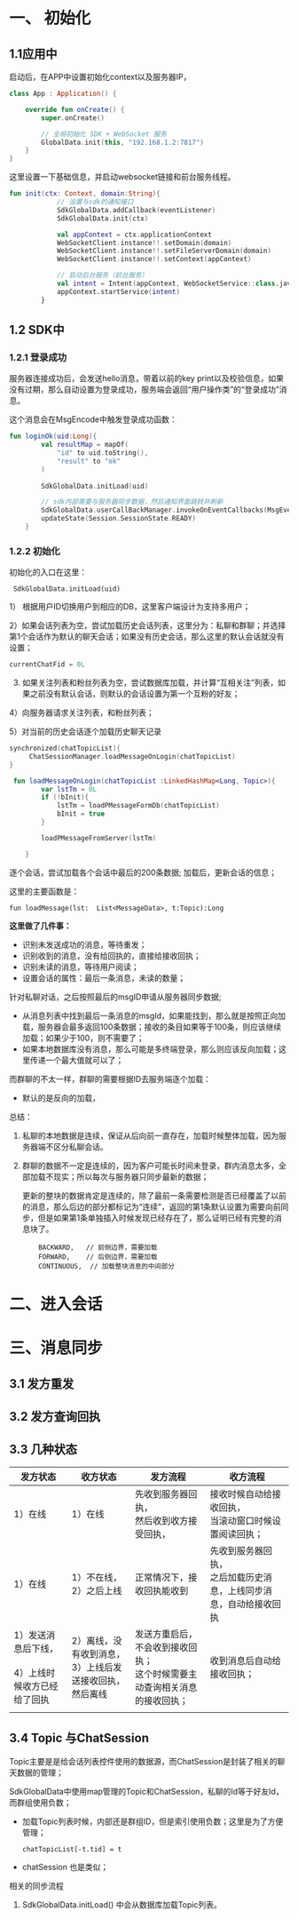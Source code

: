 # 一、 初始化

## 1.1应用中

启动后，在APP中设置初始化context以及服务器IP，

```kotlin
class App : Application() {

    override fun onCreate() {
        super.onCreate()

        // 全局初始化 SDK + WebSocket 服务
        GlobalData.init(this, "192.168.1.2:7817")
    }
}
```

这里设置一下基础信息，并启动websocket链接和前台服务线程。

```kotlin
fun init(ctx: Context, domain:String){
            // 设置与sdk的通知接口
            SdkGlobalData.addCallback(eventListener)
            SdkGlobalData.init(ctx)

            val appContext = ctx.applicationContext
            WebSocketClient.instance!!.setDomain(domain)
            WebSocketClient.instance!!.setFileServerDomain(domain)
            WebSocketClient.instance!!.setContext(appContext)

            // 启动后台服务（前台服务）
            val intent = Intent(appContext, WebSocketService::class.java)
            appContext.startService(intent)
        }
```

## 1.2 SDK中

### 1.2.1 登录成功

服务器连接成功后，会发送hello消息，带着以前的key print以及校验信息，如果没有过期，那么自动设置为登录成功，服务端会返回“用户操作类”的“登录成功”消息。

这个消息会在MsgEncode中触发登录成功函数：

```kotlin
fun loginOk(uid:Long){
        val resultMap = mapOf(
            "id" to uid.toString(),
            "result" to "ok"
        )
   
        SdkGlobalData.initLoad(uid)

        // sdk内部需要与服务器同步数据，然后通知界面跳转并刷新
        SdkGlobalData.userCallBackManager.invokeOnEventCallbacks(MsgEventType.LOGIN_OK, 0,0L, 0L, resultMap)
        updateState(Session.SessionState.READY)
    }
```



### 1.2.2 初始化

 初始化的入口在这里：

```
 SdkGlobalData.initLoad(uid)
```

1） 根据用户ID切换用户到相应的DB，这里客户端设计为支持多用户；

2）如果会话列表为空，尝试加载历史会话列表，这里分为：私聊和群聊；并选择第1个会话作为默认的聊天会话；如果没有历史会话，那么这里的默认会话就没有设置；

```kotlin
currentChatFid = 0L
```

3) 如果关注列表和粉丝列表为空，尝试数据库加载，并计算“互相关注”列表，如果之前没有默认会话，则默认的会话设置为第一个互粉的好友；

4）向服务器请求关注列表，和粉丝列表；

5）对当前的历史会话逐个加载历史聊天记录

```kotlin
synchronized(chatTopicList){
     ChatSessionManager.loadMessageOnLogin(chatTopicList)
}

 fun loadMessageOnLogin(chatTopicList :LinkedHashMap<Long, Topic>){
        var lstTm = 0L
        if (!bInit){
            lstTm = loadPMessageFormDb(chatTopicList)
            bInit = true
        }

        loadPMessageFromServer(lstTm)

    }
```

逐个会话，尝试加载各个会话中最后的200条数据; 加载后，更新会话的信息；

这里的主要函数是：

```
fun loadMessage(lst:  List<MessageData>, t:Topic):Long
```

**这里做了几件事：**

- 识别未发送成功的消息，等待重发；
- 识别收到的消息，没有给回执的，直接给接收回执；
- 识别未读的消息，等待用户阅读；
- 设置会话的属性：最后一条消息，未读的数量；



针对私聊对话，之后按照最后的msgID申请从服务器同步数据;

- 从消息列表中找到最后一条消息的msgId，如果能找到，那么就是按照正向加载，服务器会最多返回100条数据；接收的条目如果等于100条，则应该继续加载；如果少于100，则不需要了；
- 如果本地数据库没有消息，那么可能是多终端登录，那么则应该反向加载；这里传递一个最大值就可以了；

而群聊的不太一样，群聊的需要根据ID去服务端逐个加载：

- 默认的是反向的加载，

总结：

1. 私聊的本地数据是连续，保证从后向前一直存在，加载时候整体加载，因为服务器端不区分私聊会话。

2. 群聊的数据不一定是连续的，因为客户可能长时间未登录，群内消息太多，全部加载不现实；所以每次与服务器只同步最新的数据；

   更新的整块的数据肯定是连续的，除了最前一条需要检测是否已经覆盖了以前的消息，那么后边的部分都标记为“连续”，返回的第1条默认设置为需要向前同步，但是如果第1条单独插入时候发现已经存在了，那么证明已经有完整的消息块了。

   ```
       BACKWARD,   // 前侧边界，需要加载
       FORWARD,    // 后侧边界，需要加载
       CONTINUOUS,  // 加载整块消息的中间部分
   ```



# 二、进入会话



# 三、消息同步

## 3.1 发方重发

## 3.2 发方查询回执

## 3.3 几种状态

| 发方状态                                                   | 收方状态                                                     | 发方流程                                                     | 收方流程                                                     |
| ---------------------------------------------------------- | ------------------------------------------------------------ | ------------------------------------------------------------ | ------------------------------------------------------------ |
| 1）在线                                                    | 1）在线                                                      | 先收到服务器回执，<br />然后收到收方接受回执，<br />         | 接收时候自动给接收回执，<br />当滚动窗口时候设置阅读回执；   |
| 1）在线                                                    | 1）不在线，<br />2）之后上线                                 | 正常情况下，接收回执能收到<br />                             | 先收到服务器回执，<br />之后加载历史消息，上线同步消息，自动给接收回执 |
| 1）发送消息后下线，<br /><br />4）上线时候收方已经给了回执 | 2）离线，没有收到消息，<br />3）上线后发送接收回执，然后离线 | 发送方重启后，不会收到接收回执；<br />这个时候需要主动查询相关消息的接收回执； | 收到消息后自动给接收回执；                                   |
|                                                            |                                                              |                                                              |                                                              |



## 3.4 Topic 与ChatSession

Topic主要是是给会话列表控件使用的数据源，而ChatSession是封装了相关的聊天数据的管理；

SdkGlobalData中使用map管理的Topic和ChatSession，私聊的Id等于好友Id，而群组使用负数；

- 加载Topic列表时候，内部还是群组ID，但是索引使用负数；这里是为了方便管理；
  ```
  chatTopicList[-t.tid] = t
  ```
- chatSession 也是类似；

相关的同步流程

1. SdkGlobalData.initLoad() 中会从数据库加载Topic列表。
